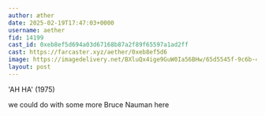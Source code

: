 ```yaml
---
author: æther
date: 2025-02-19T17:47:03+0000
username: aether
fid: 14199
cast_id: 0xeb8ef5d694a03d67168b87a2f89f65597a1ad2ff
cast: https://farcaster.xyz/aether/0xeb8ef5d6
image: https://imagedelivery.net/BXluQx4ige9GuW0Ia56BHw/65d5545f-9c6b-4885-4233-c28ee8f4e300/original
layout: post
---
```


'AH HA' (1975)

we could do with
some more Bruce Nauman here

<img src='https://imagedelivery.net/BXluQx4ige9GuW0Ia56BHw/65d5545f-9c6b-4885-4233-c28ee8f4e300/original' alt='' referrerpolicy='no-referrer'/>
